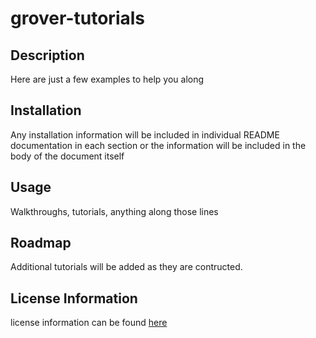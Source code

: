 # grover-tutorials

## Description

Here are just a few examples to help you along

## Installation

Any installation information will be included in individual README documentation in each section or the information will be included in the body of the document itself

## Usage

Walkthroughs, tutorials, anything along those lines

## Roadmap

Additional tutorials will be added as they are contructed.

## License Information

license information can be found [here](https://github.com/gdavidjohnson2/grover-tutorials/blob/main/LICENSE)
